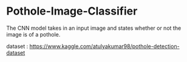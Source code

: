 # Pothole-Image-Classifier
The CNN model takes in an input image and states whether or not the image is of a pothole. 


dataset : https://www.kaggle.com/atulyakumar98/pothole-detection-dataset

